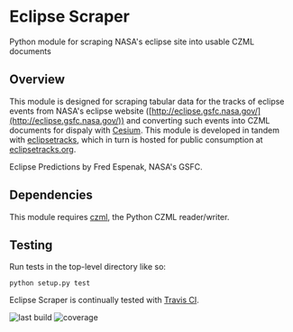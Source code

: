# Eclipse Scraper

Python module for scraping NASA's eclipse site into usable CZML documents

## Overview

This module is designed for scraping tabular data for the tracks of eclipse events from NASA's eclipse website ([http://eclipse.gsfc.nasa.gov/](http://eclipse.gsfc.nasa.gov/)) and converting such events into CZML documents for dispaly with [Cesium](https://github.com/AnalyticalGraphicsInc/cesium). This module is developed in tandem with [eclipsetracks](https://github.com/Frencil/eclipsetracks), which in turn is hosted for public consumption at [eclipsetracks.org](http://eclipsetracks.org]).

Eclipse Predictions by Fred Espenak, NASA's GSFC.

## Dependencies

This module requires [czml](https://github.com/cleder/czml), the Python CZML reader/writer.

## Testing

Run tests in the top-level directory like so:

```
python setup.py test
```

Eclipse Scraper is continually tested with [Travis CI](https://travis-ci.org/Frencil/eclipsescraper).

![last build](https://api.travis-ci.org/Frencil/eclipsescraper.png)
![coverage](https://coveralls.io/repos/Frencil/eclipsescraper/badge.png?branch=master)
